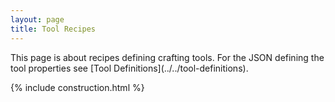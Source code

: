 ```yaml
---
layout: page
title: Tool Recipes
---
```

<div class="hatnote" markdown=1>
This page is about recipes defining crafting tools. For the JSON defining the tool properties see [Tool Definitions](../../tool-definitions).
</div>


{% include construction.html %}